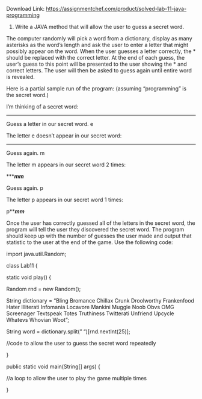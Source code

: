 Download Link: https://assignmentchef.com/product/solved-lab-11-java-programming
<br>
1. Write a JAVA method that will allow the user to guess a secret word.

The computer randomly will pick a word from a dictionary, display as many asterisks as the word’s length and ask the user to enter a letter that might possibly appear on the word. When the user guesses a letter correctly, the * should be replaced with the correct letter. At the end of each guess, the user’s guess to this point will be presented to the user showing the * and correct letters. The user will then be asked to guess again until entire word is revealed.

Here is a partial sample run of the program: (assuming “programming” is the secret word.)

I’m thinking of a secret word:

***********

Guess a letter in our secret word. e

The letter e doesn’t appear in our secret word:

***********

Guess again. m

The letter m appears in our secret word 2 times:

******mm***

Guess again. p

The letter p appears in our secret word 1 times:

p*****mm***

Once the user has correctly guessed all of the letters in the secret word, the program will tell the user they discovered the secret word. The program should keep up with the number of guesses the user made and output that statistic to the user at the end of the game. Use the following code:

import java.util.Random;

class Lab11 {

static void play() {

Random rnd = new Random();

String dictionary = “Bling Bromance Chillax Crunk Droolworthy Frankenfood Hater Illiterati Infomania Locavore Mankini Muggle Noob Obvs OMG Screenager Textspeak Totes Truthiness Twitterati Unfriend Upcycle Whatevs Whovian Woot”;

String word = dictionary.split(” “)[rnd.nextInt(25)];

//code to allow the user to guess the secret word repeatedly

}




public static void main(String[] args) {

//a loop to allow the user to play the game multiple times

}